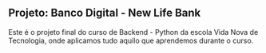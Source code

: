 ## Projeto: Banco Digital - New Life Bank

Este é o projeto final do curso de Backend - Python da escola Vida Nova de Tecnologia, onde aplicamos tudo aquilo que aprendemos durante o curso.




